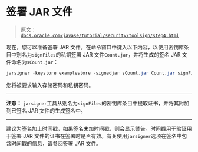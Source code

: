 # 签署 JAR 文件

> 原文：[`docs.oracle.com/javase/tutorial/security/toolsign/step4.html`](https://docs.oracle.com/javase/tutorial/security/toolsign/step4.html)

现在，您可以准备签署 JAR 文件。在命令窗口中键入以下内容，以使用密钥库条目中别名为`signFiles`的私钥签署 JAR 文件`Count.jar`，并将生成的签名 JAR 文件命名为`sCount.jar`：

```java
jarsigner -keystore examplestore -signedjar sCount.jar Count.jar signFiles 

```

您将被要求输入存储密码和私钥密码。

* * *

**注意：** `jarsigner`工具从别名为`signFiles`的密钥库条目中提取证书，并将其附加到已签名 JAR 文件的生成签名中。

* * *

建议为签名加上时间戳，如果签名未加时间戳，则会显示警告。时间戳用于验证用于签署 JAR 文件的证书在签署时是否有效。有关使用`jarsigner`选项在签名中包含时间戳的信息，请参阅签署 JAR 文件。
